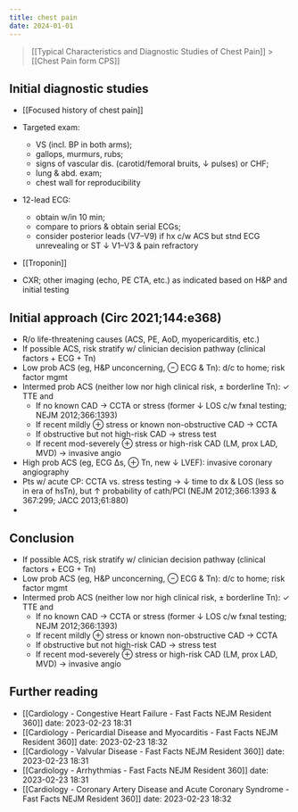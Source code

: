 ```yaml
---
title: chest pain
date: 2024-01-01
---
```


> [[Typical Characteristics and Diagnostic Studies of Chest Pain]] > [[Chest Pain form CPS]]

## Initial diagnostic studies

- [[Focused history of chest pain]]
- Targeted exam:
  - VS (incl. BP in both arms);
  - gallops, murmurs, rubs;
  - signs of vascular dis. (carotid/femoral bruits, ↓ pulses) or CHF;
  - lung & abd. exam;
  - chest wall for reproducibility
- 12-lead ECG:
  - obtain w/in 10 min;
  - compare to priors & obtain serial ECGs;
  - consider posterior leads (V7–V9) if hx c/w ACS but stnd ECG unrevealing or ST ↓ V1–V3 & pain refractory
- [[Troponin]]

- CXR; other imaging (echo, PE CTA, etc.) as indicated based on H&P and initial testing

## Initial approach (Circ 2021;144:e368)

- R/o life-threatening causes (ACS, PE, AoD, myopericarditis, etc.)
- If possible ACS, risk stratify w/ clinician decision pathway (clinical factors + ECG + Tn)
- Low prob ACS (eg, H&P unconcerning, ⊖ ECG & Tn): d/c to home; risk factor mgmt
- Intermed prob ACS (neither low nor high clinical risk, ± borderline Tn): ✓ TTE and
  - If no known CAD → CCTA or stress (former ↓ LOS c/w fxnal testing; NEJM 2012;366:1393)
  - If recent mildly ⊕ stress or known non-obstructive CAD → CCTA
  - If obstructive but not high-risk CAD → stress test
  - If recent mod-severely ⊕ stress or high-risk CAD (LM, prox LAD, MVD) → invasive angio
- High prob ACS (eg, ECG Δs, ⊕ Tn, new ↓ LVEF): invasive coronary angiography
- Pts w/ acute CP: CCTA vs. stress testing → ↓ time to dx & LOS (less so in era of hsTn), but ↑ probability of cath/PCI (NEJM 2012;366:1393 & 367:299; JACC 2013;61:880)
-

## Conclusion

- If possible ACS, risk stratify w/ clinician decision pathway (clinical factors + ECG + Tn)
- Low prob ACS (eg, H&P unconcerning, ⊖ ECG & Tn): d/c to home; risk factor mgmt
- Intermed prob ACS (neither low nor high clinical risk, ± borderline Tn): ✓ TTE and
  - If no known CAD → CCTA or stress (former ↓ LOS c/w fxnal testing; NEJM 2012;366:1393)
  - If recent mildly ⊕ stress or known non-obstructive CAD → CCTA
  - If obstructive but not high-risk CAD → stress test
  - If recent mod-severely ⊕ stress or high-risk CAD (LM, prox LAD, MVD) → invasive angio

## Further reading

- [[Cardiology - Congestive Heart Failure - Fast Facts  NEJM Resident 360]] date: 2023-02-23 18:31
- [[Cardiology - Pericardial Disease and Myocarditis - Fast Facts  NEJM Resident 360]] date: 2023-02-23 18:32
- [[Cardiology - Valvular Disease - Fast Facts  NEJM Resident 360]] date: 2023-02-23 18:31
- [[Cardiology - Arrhythmias - Fast Facts  NEJM Resident 360]] date: 2023-02-23 18:31
- [[Cardiology - Coronary Artery Disease and Acute Coronary Syndrome - Fast Facts  NEJM Resident 360]] date: 2023-02-23 18:32
